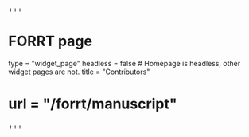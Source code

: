 +++
# FORRT page
type = "widget_page"
headless = false  # Homepage is headless, other widget pages are not.
title = "Contributors"
# url = "/forrt/manuscript"
+++

